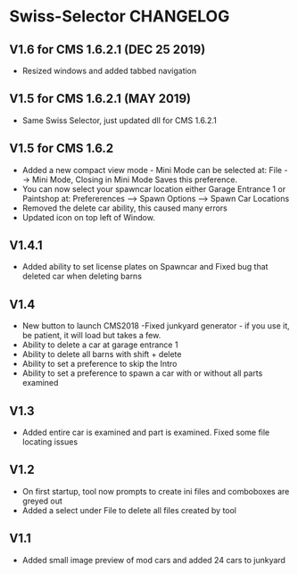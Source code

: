 # Swiss-Selector CHANGELOG

## V1.6 for CMS 1.6.2.1 (DEC 25 2019)
- Resized windows and added tabbed navigation

## V1.5 for CMS 1.6.2.1 (MAY 2019)
- Same Swiss Selector, just updated dll for CMS 1.6.2.1

## V1.5 for CMS 1.6.2 
- Added a new compact view mode - Mini Mode can be selected at: File --> Mini Mode, Closing in Mini Mode Saves this preference.
- You can now select your spawncar location either Garage Entrance 1 or Paintshop at: Prefererences --> Spawn Options --> Spawn Car Locations
- Removed the delete car ability, this caused many errors
- Updated icon on top left of Window.

## V1.4.1
- Added ability to set license plates on Spawncar and Fixed bug that deleted car when deleting barns

## V1.4
- New button to launch CMS2018
-Fixed junkyard generator - if you use it, be patient, it will load but takes a few.
- Ability to delete a car at garage entrance 1
- Ability to delete all barns with shift + delete
- Ability to set a preference to skip the Intro
- Ability to set a preference to spawn a car with or without all parts examined

## V1.3
- Added entire car is examined and part is examined. Fixed some file locating issues

## V1.2
- On first startup, tool now prompts to create ini files and comboboxes are greyed out
- Added a select under File to delete all files created by tool

## V1.1
- Added small image preview of mod cars and added 24 cars to junkyard